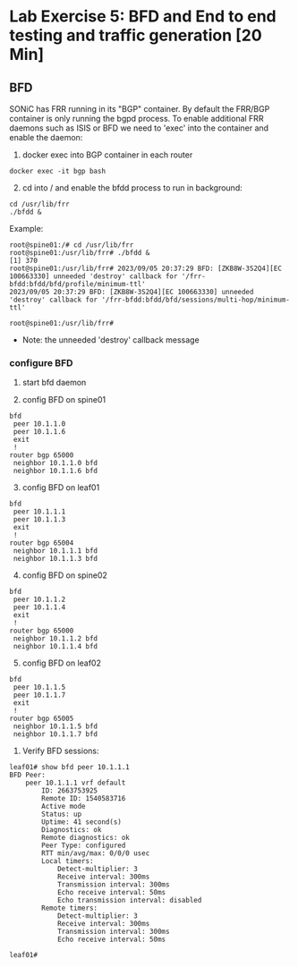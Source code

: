 # Lab Exercise 5: BFD and End to end testing and traffic generation [20 Min]




## BFD 

SONiC has FRR running in its "BGP" container. By default the FRR/BGP container is only running the bgpd process. To enable additional FRR daemons such as ISIS or BFD we need to 'exec' into the container and enable the daemon:

1. docker exec into BGP container in each router

```
docker exec -it bgp bash
```

2. cd into / and enable the bfdd process to run in background:

```
cd /usr/lib/frr
./bfdd &
```

Example:
```
root@spine01:/# cd /usr/lib/frr
root@spine01:/usr/lib/frr# ./bfdd &
[1] 370
root@spine01:/usr/lib/frr# 2023/09/05 20:37:29 BFD: [ZKB8W-3S2Q4][EC 100663330] unneeded 'destroy' callback for '/frr-bfdd:bfdd/bfd/profile/minimum-ttl'
2023/09/05 20:37:29 BFD: [ZKB8W-3S2Q4][EC 100663330] unneeded 'destroy' callback for '/frr-bfdd:bfdd/bfd/sessions/multi-hop/minimum-ttl'

root@spine01:/usr/lib/frr# 
```
- Note: the unneeded 'destroy' callback message 

### configure BFD
1. start bfd daemon
   
2. config BFD on spine01
```
bfd
 peer 10.1.1.0
 peer 10.1.1.6
 exit
 !
router bgp 65000
 neighbor 10.1.1.0 bfd
 neighbor 10.1.1.6 bfd
```

3. config BFD on leaf01
```
bfd
 peer 10.1.1.1
 peer 10.1.1.3
 exit
 !
router bgp 65004
 neighbor 10.1.1.1 bfd
 neighbor 10.1.1.3 bfd
```

4. config BFD on spine02
```
bfd
 peer 10.1.1.2
 peer 10.1.1.4
 exit
 !
router bgp 65000
 neighbor 10.1.1.2 bfd
 neighbor 10.1.1.4 bfd
```

5. config BFD on leaf02
```
bfd
 peer 10.1.1.5
 peer 10.1.1.7
 exit
 !
router bgp 65005
 neighbor 10.1.1.5 bfd
 neighbor 10.1.1.7 bfd
```

1. Verify BFD sessions:

```
leaf01# show bfd peer 10.1.1.1
BFD Peer:
	peer 10.1.1.1 vrf default
		ID: 2663753925
		Remote ID: 1540583716
		Active mode
		Status: up
		Uptime: 41 second(s)
		Diagnostics: ok
		Remote diagnostics: ok
		Peer Type: configured
		RTT min/avg/max: 0/0/0 usec
		Local timers:
			Detect-multiplier: 3
			Receive interval: 300ms
			Transmission interval: 300ms
			Echo receive interval: 50ms
			Echo transmission interval: disabled
		Remote timers:
			Detect-multiplier: 3
			Receive interval: 300ms
			Transmission interval: 300ms
			Echo receive interval: 50ms

leaf01# 
```
